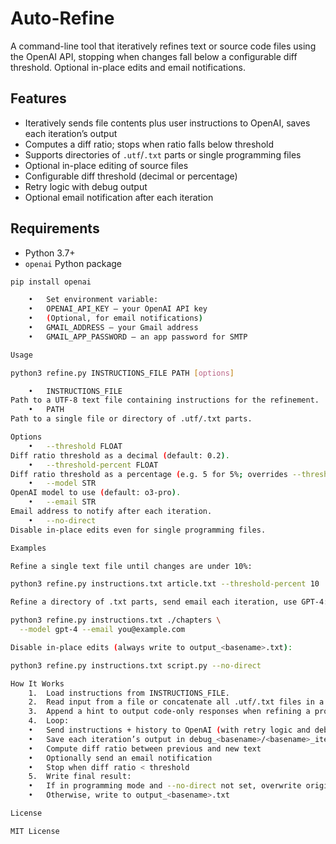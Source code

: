 
# Auto-Refine

A command-line tool that iteratively refines text or source code files using the OpenAI API, stopping when changes fall below a configurable diff threshold. Optional in-place edits and email notifications.

## Features

- Iteratively sends file contents plus user instructions to OpenAI, saves each iteration’s output
- Computes a diff ratio; stops when ratio falls below threshold
- Supports directories of `.utf`/`.txt` parts or single programming files
- Optional in-place editing of source files
- Configurable diff threshold (decimal or percentage)
- Retry logic with debug output
- Optional email notification after each iteration

## Requirements

- Python 3.7+
- `openai` Python package

```sh
pip install openai

	•	Set environment variable:
	•	OPENAI_API_KEY – your OpenAI API key
	•	(Optional, for email notifications)
	•	GMAIL_ADDRESS – your Gmail address
	•	GMAIL_APP_PASSWORD – an app password for SMTP

Usage

python3 refine.py INSTRUCTIONS_FILE PATH [options]

	•	INSTRUCTIONS_FILE
Path to a UTF-8 text file containing instructions for the refinement.
	•	PATH
Path to a single file or directory of .utf/.txt parts.

Options
	•	--threshold FLOAT
Diff ratio threshold as a decimal (default: 0.2).
	•	--threshold-percent FLOAT
Diff ratio threshold as a percentage (e.g. 5 for 5%; overrides --threshold).
	•	--model STR
OpenAI model to use (default: o3-pro).
	•	--email STR
Email address to notify after each iteration.
	•	--no-direct
Disable in-place edits even for single programming files.

Examples

Refine a single text file until changes are under 10%:

python3 refine.py instructions.txt article.txt --threshold-percent 10

Refine a directory of .txt parts, send email each iteration, use GPT-4:

python3 refine.py instructions.txt ./chapters \
  --model gpt-4 --email you@example.com

Disable in-place edits (always write to output_<basename>.txt):

python3 refine.py instructions.txt script.py --no-direct

How It Works
	1.	Load instructions from INSTRUCTIONS_FILE.
	2.	Read input from a file or concatenate all .utf/.txt files in a directory.
	3.	Append a hint to output code-only responses when refining a programming file.
	4.	Loop:
	•	Send instructions + history to OpenAI (with retry logic and debug timers)
	•	Save each iteration’s output in debug_<basename>/<basename>_iter_<n>.txt
	•	Compute diff ratio between previous and new text
	•	Optionally send an email notification
	•	Stop when diff ratio < threshold
	5.	Write final result:
	•	If in programming mode and --no-direct not set, overwrite original file
	•	Otherwise, write to output_<basename>.txt

License

MIT License

